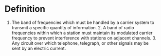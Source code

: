 # Definition

1.  The band of frequencies which must be handled by a carrier system to
    transmit a specific quantity of information. 2. A band of radio
    frequencies within which a station must maintain its modulated
    carrier frequency to prevent interference with stations on adjacent
    channels. 3. Any circuit over which telephone, telegraph, or other
    signals may be sent by an electric current.
